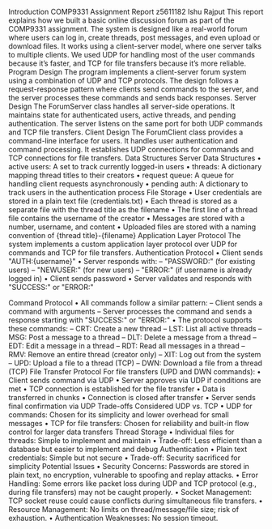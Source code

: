 Introduction
COMP9331 Assignment Report
z5611182 Ishu Rajput
 This report explains how we built a basic online discussion forum as part of the COMP9331 assignment. The system is designed like a real-world forum where users can log in, create threads, post messages, and even upload or download files. It works using a client-server model, where one server talks to multiple clients. We used UDP for handling most of the user commands because it’s faster, and TCP for file transfers because it’s more reliable.
Program Design
The program implements a client-server forum system using a combination of UDP and TCP protocols. The design follows a request-response pattern where clients send commands to the server, and the server processes these commands and sends back responses.
Server Design
The ForumServer class handles all server-side operations. It maintains state for authenticated users, active threads, and pending authentication. The server listens on the same port for both UDP commands and TCP file transfers.
Client Design
The ForumClient class provides a command-line interface for users. It handles user authentication and command processing. It establishes UDP connections for commands and TCP connections for file transfers.
Data Structures
Server Data Structures
• active users: A set to track currently logged-in users
• threads: A dictionary mapping thread titles to their creators
• request queue: A queue for handling client requests asynchronously
• pending auth: A dictionary to track users in the authentication process
File Storage
• User credentials are stored in a plain text file (credentials.txt)
• Each thread is stored as a separate file with the thread title as the filename
• The first line of a thread file contains the username of the creator
• Messages are stored with a number, username, and content
• Uploaded files are stored with a naming convention of {thread title}-{filename}
Application Layer Protocol
The system implements a custom application layer protocol over UDP for commands and TCP for file transfers.
Authentication Protocol
• Client sends "AUTH:{username}" • Server responds with:
– "PASSWORD:" (for existing users)
– "NEWUSER:" (for new users)
– "ERROR:" (if username is already logged in)
• Client sends password
• Server validates and responds with "SUCCESS:" or "ERROR:"
   
Command Protocol
• All commands follow a similar pattern:
– Client sends a command with arguments
– Server processes the command and sends a response starting with "SUCCESS:" or "ERROR:"
• The protocol supports these commands: – CRT: Create a new thread
– LST: List all active threads
– MSG: Post a message to a thread
– DLT: Delete a message from a thread
– EDT: Edit a message in a thread
– RDT: Read all messages in a thread
– RMV: Remove an entire thread (creator only) – XIT: Log out from the system
– UPD: Upload a file to a thread (TCP)
– DWN: Download a file from a thread (TCP)
File Transfer Protocol
For file transfers (UPD and DWN commands):
• Client sends command via UDP
• Server approves via UDP if conditions are met
• TCP connection is established for the file transfer • Data is transferred in chunks
• Connection is closed after transfer
• Server sends final confirmation via UDP
Trade-offs Considered
UDP vs. TCP
• UDP for commands: Chosen for its simplicity and lower overhead for small messages
• TCP for file transfers: Chosen for reliability and built-in flow control for larger data transfers
Thread Storage
• Individual files for threads: Simple to implement and maintain
• Trade-off: Less efficient than a database but easier to implement and debug
Authentication
• Plain text credentials: Simple but not secure • Trade-off: Security sacrificed for simplicity
Potential Issues
• Security Concerns: Passwords are stored in plain text, no encryption, vulnerable to spoofing and replay attacks.
• Error Handling: Some errors like packet loss during UDP and TCP protocol (e.g., during file transfers) may not be
caught properly.
• Socket Management: TCP socket reuse could cause conflicts during simultaneous file transfers.
• Resource Management: No limits on thread/message/file size; risk of exhaustion.
• Authentication Weaknesses: No session timeout.
  
